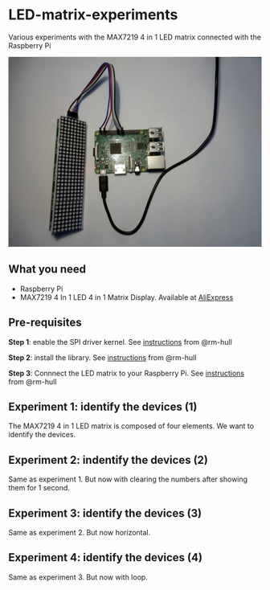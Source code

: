 # LED-matrix-experiments
Various experiments with the MAX7219 4 in 1 LED matrix connected with the Raspberry Pi

![Image](https://github.com/LekkerPrutsen/LED-matrix-experiments/blob/master/images/DSCN2036.JPG)


## What you need ##
- Raspberry Pi
- MAX7219 4 In 1 LED 4 in 1 Matrix Display. Available at [AliExpress](https://nl.aliexpress.com/item/MAX7219-Microcontroller-4-In-1-Display-with-5P-Line-Dot-Matrix-Module-for-Arduino/32669747663.html?spm=2114.13010608.0.0.gZJlAA&detailNewVersion=&categoryId=200003315)


## Pre-requisites ##
**Step 1**: enable the SPI driver kernel. See [instructions](https://github.com/rm-hull/max7219/blob/master/docs/install.rst) from @rm-hull

**Step 2**: install the library. See [instructions](https://github.com/rm-hull/max7219/blob/master/docs/install.rst) from @rm-hull

**Step 3**: Connnect the LED matrix to your Raspberry Pi. See [instructions](https://github.com/rm-hull/max7219/blob/master/docs/install.rst) from @rm-hull


## Experiment 1: identify the devices (1)
The MAX7219 4 in 1 LED matrix is composed of four elements. We want to identify the devices.


## Experiment 2: indentify the devices (2)
Same as experiment 1. But now with clearing the numbers after showing them for 1 second. 


## Experiment 3: identify the devices (3)
Same as experiment 2. But now horizontal.


## Experiment 4: identify the devices (4)
Same as experiment 3. But now with loop. 
